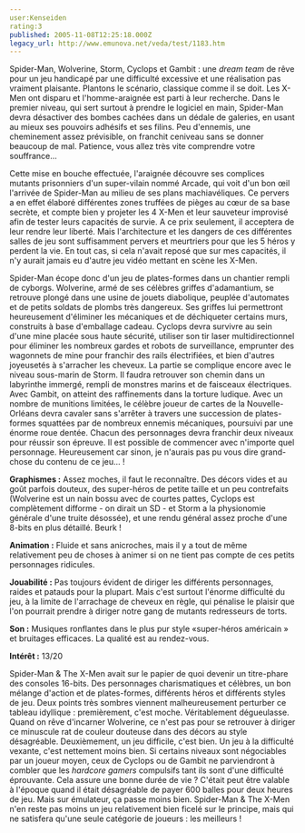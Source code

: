 ```yaml
---
user:Kenseiden
rating:3
published: 2005-11-08T12:25:18.000Z
legacy_url: http://www.emunova.net/veda/test/1183.htm
---
```

Spider-Man, Wolverine, Storm, Cyclops et Gambit : une _dream team_ de rêve pour un jeu handicapé par une difficulté excessive et une réalisation pas vraiment plaisante. Plantons le scénario, classique comme il se doit. Les X-Men ont disparu et l'homme-araignée est parti à leur recherche. Dans le premier niveau, qui sert surtout à prendre le logiciel en main, Spider-Man devra désactiver des bombes cachées dans un dédale de galeries, en usant au mieux ses pouvoirs adhésifs et ses filins. Peu d'ennemis, une cheminement assez prévisible, on franchit ceniveau sans se donner beaucoup de mal. Patience, vous allez très vite comprendre votre souffrance...  

  

Cette mise en bouche effectuée, l'araignée découvre ses complices mutants prisonniers d'un super-vilain nommé Arcade, qui voit d'un bon œil l'arrivée de Spider-Man au milieu de ses plans machiavéliques. Ce pervers a en effet élaboré différentes zones truffées de pièges au cœur de sa base secrète, et compte bien y projeter les 4 X-Men et leur sauveteur improvisé afin de tester leurs capacités de survie. A ce prix seulement, il acceptera de leur rendre leur liberté. Mais l'architecture et les dangers de ces différentes salles de jeu sont suffisamment pervers et meurtriers pour que les 5 héros y perdent la vie. En tout cas, si cela n'avait reposé que sur mes capacités, il n'y aurait jamais eu d'autre jeu vidéo mettant en scène les X-Men.  

  

Spider-Man écope donc d'un jeu de plates-formes dans un chantier rempli de cyborgs. Wolverine, armé de ses célèbres griffes d'adamantium, se retrouve plongé dans une usine de jouets diabolique, peuplée d'automates et de petits soldats de plombs très dangereux. Ses griffes lui permettront heureusement d'éliminer les mécaniques et de déchiqueter certains murs, construits à base d'emballage cadeau. Cyclops devra survivre au sein d'une mine placée sous haute sécurité, utiliser son tir laser multidirectionnel pour éliminer les nombreux gardes et robots de surveillance, emprunter des wagonnets de mine pour franchir des rails électrifiées, et bien d'autres joyeusetés à s'arracher les cheveux. La partie se complique encore avec le niveau sous-marin de Storm. Il faudra retrouver son chemin dans un labyrinthe immergé, rempli de monstres marins et de faisceaux électriques. Avec Gambit, on atteint des raffinements dans la torture ludique. Avec un nombre de munitions limitées, le célèbre joueur de cartes de la Nouvelle-Orléans devra cavaler sans s'arrêter à travers une succession de plates-formes squattées par de nombreux ennemis mécaniques, poursuivi par une énorme roue dentée. Chacun des personnages devra franchir deux niveaux pour réussir son épreuve. Il est possible de commencer avec n'importe quel personnage. Heureusement car sinon, je n'aurais pas pu vous dire grand-chose du contenu de ce jeu... !  

  

**Graphismes :** Assez moches, il faut le reconnaître. Des décors vides et au goût parfois douteux, des super-héros de petite taille et un peu contrefaits (Wolverine est un nain bossu avec de courtes pattes, Cyclops est complètement difforme - on dirait un SD - et Storm a la physionomie générale d'une truite désossée), et une rendu général assez proche d'une 8-bits en plus détaillé. Beurk !  

  

**Animation :** Fluide et sans anicroches, mais il y a tout de même relativement peu de choses à animer si on ne tient pas compte de ces petits personnages ridicules.  

  

**Jouabilité :** Pas toujours évident de diriger les différents personnages, raides et patauds pour la plupart. Mais c'est surtout l'énorme difficulté du jeu, à la limite de l'arrachage de cheveux en règle, qui pénalise le plaisir que l'on pourrait prendre à diriger notre gang de mutants redresseurs de torts.  

  

**Son :** Musiques ronflantes dans le plus pur style «super-héros américain » et bruitages efficaces. La qualité est au rendez-vous.  

  

**Intérêt :** 13/20  

Spider-Man & The X-Men avait sur le papier de quoi devenir un titre-phare des consoles 16-bits. Des personnages charismatiques et célèbres, un bon mélange d'action et de plates-formes, différents héros et différents styles de jeu. Deux points très sombres viennent malheureusement perturber ce tableau idyllique : premièrement, c'est moche. Véritablement dégueulasse. Quand on rêve d'incarner Wolverine, ce n'est pas pour se retrouver à diriger ce minuscule rat de couleur douteuse dans des décors au style désagréable. Deuxièmement, un jeu difficile, c'est bien. Un jeu à la difficulté vexante, c'est nettement moins bien. Si certains niveaux sont négociables par un joueur moyen, ceux de Cyclops ou de Gambit ne parviendront à combler que les _hardcore gamers_ compulsifs tant ils sont d'une difficulté éprouvante. Cela assure une bonne durée de vie ? C'était peut être valable à l'époque quand il était désagréable de payer 600 balles pour deux heures de jeu. Mais sur émulateur, ça passe moins bien. Spider-Man & The X-Men n'en reste pas moins un jeu relativement bien ficelé sur le principe, mais qui ne satisfera qu'une seule catégorie de joueurs : les meilleurs !